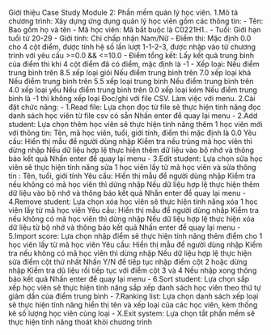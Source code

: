 Giới thiệu Case Study Module 2:
Phần mềm quản lý học viên.
1.Mô tả chương trình:
    Xây dựng ứng dụng quản lý học viên gồm các thông tin:
        - Tên: Bao gồm họ và tên
        - Mã học viên: Mã bắt buộc là C0221H1..
        - Tuổi: Giới hạn tuổi từ 20-29
        - Giới tính: Chỉ chấp nhận Nam/Nữ
        - Điểm thi: Mặc định 0.0 cho 4 cột điểm, được tính hệ số lần lượt 1-1-2-3,
            được nhập vào từ chương trình với yêu cầu >=0.0 && <=10.0
        - Điểm tổng kết: Lấy kết quả trung bình của điểm thi khi 4 cột điểm đã có điểm,
            mặc định là -1
        - Xếp loại: Nếu điểm trung bình trên 8.5 xếp loại giỏi
                    Nếu điểm trung bình trên 7.0 xếp loại khá
                    Nếu điểm trung bình trên 5.5 xếp loại trung bình
                    Nếu điểm trung bình trên 4.0 xếp loại yếu
                    Nếu điểm trung bình trên 0.0 xếp loại kém
                    Nếu điểm trung bình là -1 thì không xếp loại
    Đoc/ghi với file CSV.
    Làm việc với menu.
2.Cài đặt chức năng:
    - 1.Read file:
        Lựa chọn đọc từ file sẽ thực hiện tính năng đọc danh sách học viên từ file
            csv có sẵn
        Nhấn enter để quay lại menu
    - 2.Add student:
        Lựa chọn thêm học viên sẽ thực hiện tính năng thêm 1 học viên mới với thông tin:
            Tên, mã học viên, tuổi, giới tính, điểm thi mặc định là 0.0
        Yêu cầu:
            Hiển thị mẫu để người dùng nhập
            Kiểm tra nếu trùng mã học viên thì dừng nhập
            Nếu dữ liệu hợp lệ thực hiện thêm dữ liệu vào bộ nhớ và thông báo kết quả
            Nhấn enter để quay lại menu
    - 3.Edit student:
        Lựa chọn sửa học viên sẽ thực hiện tính năng sửa 1 học viên lấy từ mã học viên
            và sửa thông tin : Tên, tuổi, giới tính
        Yêu cầu:
            Hiển thị mẫu để người dùng nhập
            Kiểm tra nếu không có mã học viên thì dừng nhập
            Nếu dữ liệu hợp lệ thực hiện thêm dữ liệu vào bộ nhớ và thông báo kết quả
            Nhấn enter để quay lại menu
    - 4.Remove student:
        Lựa chọn xóa học viên sẽ thực hiện tính năng xóa 1 học viên lấy từ mã học viên
        Yêu cầu:
            Hiển thị mẫu để người dùng nhập
            Kiểm tra nếu không có mã học viên thì dừng nhập
            Nếu dữ liệu hợp lệ thực hiện xóa dữ liệu từ bộ nhớ và thông báo kết quả
            Nhấn enter để quay lại menu
    - 5.Import score:
        Lựa chọn nhập điểm sẽ thực hiện tính năng thêm điểm cho 1 học viên lấy từ mã
            học viên
        Yêu cầu:
            Hiển thị mẫu để người dùng nhập
            Kiểm tra nếu không có mã học viên thì dừng nhập
            Nếu dữ liệu hợp lệ thực hiện sửa điểm cột thứ nhất
            Nhấn Y/N để tiếp tục nhập điểm cột 2 hoặc dừng nhập
            Kiểm tra dũ liệu rồi tiếp tục với điểm cột 3 và 4
            Nếu nhập xong thông báo kết quả
            Nhấn enter để quay lại menu
    - 6.Sort student:
        Lựa chọn sắp xếp học viên sẽ thực hiện tính năng sắp xếp danh sách học viên
            theo thứ tự giảm dần của điểm trung bình
    - 7.Ranking list:
        Lựa chọn danh sách xếp loại sẽ thực hiện tính năng hiển thị tên và xếp loại
            của các học viên, kèm thống kê số lượng học viên cùng loại
    - X.Exit system:
        Lựa chọn tắt phần mềm sẽ thực hiện tính năng thoát khỏi chương trình